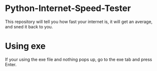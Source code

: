 # Python-Internet-Speed-Tester
This repository will tell you how fast your internet is, it will get an average, and sned it back to you.

# Using exe

If your using the exe file and nothing pops up, go to the exe tab and press Enter. 
